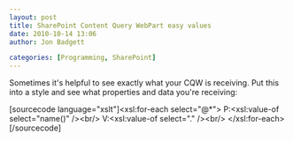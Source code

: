 ```yaml
---
layout: post
title: SharePoint Content Query WebPart easy values
date: 2010-10-14 13:06
author: Jon Badgett

categories: [Programming, SharePoint]
---
```

Sometimes it's helpful to see exactly what your CQW is receiving. Put this into a style and see what properties and data you're receiving:

[sourcecode language="xslt"]&lt;xsl:for-each select=&quot;@*&quot;&gt;
P:&lt;xsl:value-of select=&quot;name()&quot; /&gt;&lt;br/&gt;
V:&lt;xsl:value-of select=&quot;.&quot; /&gt;&lt;br/&gt;
&lt;/xsl:for-each&gt;[/sourcecode]
